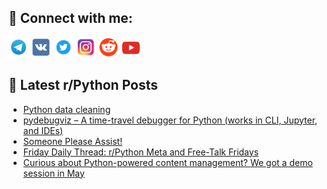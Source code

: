 ## 🔎 Connect with me:
[<img src="https://github.com/bullbesh/bullbesh/blob/main/images/Telegram.png" width="32" height="32" />](https://t.me/bullbesh)
[<img src="https://github.com/bullbesh/bullbesh/blob/main/images/VK.png" width="32" height="32" />](https://vk.com/bullbesh)
[<img src="https://github.com/bullbesh/bullbesh/blob/main/images/Twitter.png" width="32" height="32" />](https://twitter.com/bullbesh1)
[<img src="https://github.com/bullbesh/bullbesh/blob/main/images/Instagram.png" width="32" height="32" />](https://www.instagram.com/bullbesh)
[<img src="https://github.com/bullbesh/bullbesh/blob/main/images/Reddit.png" width="32" height="32" />](https://www.reddit.com/user/bullbesh)
[<img src="https://github.com/bullbesh/bullbesh/blob/main/images/YouTube.png" width="32" height="32" />](https://www.youtube.com/channel/UCtfjRs6uzgq5mfm8S06WTcg)

## 📕 Latest r/Python Posts
<!-- BLOG-POST-LIST:START -->
- [Python data cleaning](https://www.reddit.com/r/Python/comments/1k1wgq9/python_data_cleaning/)
- [pydebugviz – A time-travel debugger for Python &lpar;works in CLI, Jupyter, and IDEs&rpar;](https://www.reddit.com/r/Python/comments/1k1tnqz/pydebugviz_a_timetravel_debugger_for_python_works/)
- [Someone Please Assist!](https://www.reddit.com/r/Python/comments/1k1smke/someone_please_assist/)
- [Friday Daily Thread: r/Python Meta and Free-Talk Fridays](https://www.reddit.com/r/Python/comments/1k1ri3c/friday_daily_thread_rpython_meta_and_freetalk/)
- [Curious about Python-powered content management? We got a demo session in May](https://www.reddit.com/r/Python/comments/1k1ra9z/curious_about_pythonpowered_content_management_we/)
<!-- BLOG-POST-LIST:END -->
